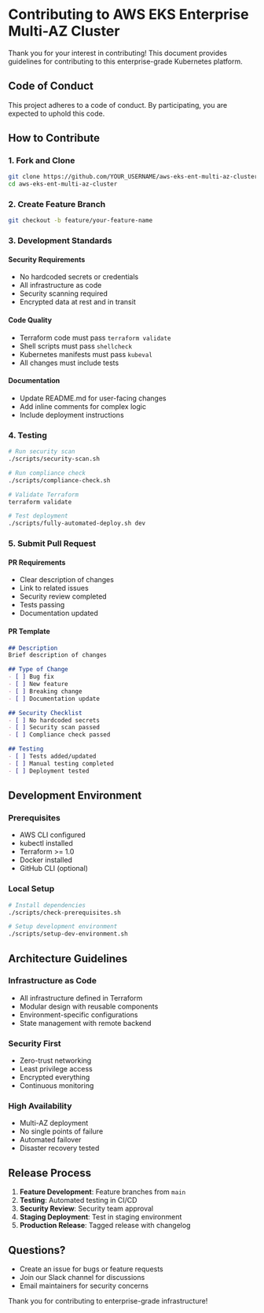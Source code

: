 # Contributing to AWS EKS Enterprise Multi-AZ Cluster

Thank you for your interest in contributing! This document provides guidelines for contributing to this enterprise-grade Kubernetes platform.

## Code of Conduct

This project adheres to a code of conduct. By participating, you are expected to uphold this code.

## How to Contribute

### 1. Fork and Clone
```bash
git clone https://github.com/YOUR_USERNAME/aws-eks-ent-multi-az-cluster.git
cd aws-eks-ent-multi-az-cluster
```

### 2. Create Feature Branch
```bash
git checkout -b feature/your-feature-name
```

### 3. Development Standards

#### Security Requirements
- No hardcoded secrets or credentials
- All infrastructure as code
- Security scanning required
- Encrypted data at rest and in transit

#### Code Quality
- Terraform code must pass `terraform validate`
- Shell scripts must pass `shellcheck`
- Kubernetes manifests must pass `kubeval`
- All changes must include tests

#### Documentation
- Update README.md for user-facing changes
- Add inline comments for complex logic
- Include deployment instructions

### 4. Testing
```bash
# Run security scan
./scripts/security-scan.sh

# Run compliance check
./scripts/compliance-check.sh

# Validate Terraform
terraform validate

# Test deployment
./scripts/fully-automated-deploy.sh dev
```

### 5. Submit Pull Request

#### PR Requirements
- Clear description of changes
- Link to related issues
- Security review completed
- Tests passing
- Documentation updated

#### PR Template
```markdown
## Description
Brief description of changes

## Type of Change
- [ ] Bug fix
- [ ] New feature
- [ ] Breaking change
- [ ] Documentation update

## Security Checklist
- [ ] No hardcoded secrets
- [ ] Security scan passed
- [ ] Compliance check passed

## Testing
- [ ] Tests added/updated
- [ ] Manual testing completed
- [ ] Deployment tested
```

## Development Environment

### Prerequisites
- AWS CLI configured
- kubectl installed
- Terraform >= 1.0
- Docker installed
- GitHub CLI (optional)

### Local Setup
```bash
# Install dependencies
./scripts/check-prerequisites.sh

# Setup development environment
./scripts/setup-dev-environment.sh
```

## Architecture Guidelines

### Infrastructure as Code
- All infrastructure defined in Terraform
- Modular design with reusable components
- Environment-specific configurations
- State management with remote backend

### Security First
- Zero-trust networking
- Least privilege access
- Encrypted everything
- Continuous monitoring

### High Availability
- Multi-AZ deployment
- No single points of failure
- Automated failover
- Disaster recovery tested

## Release Process

1. **Feature Development**: Feature branches from `main`
2. **Testing**: Automated testing in CI/CD
3. **Security Review**: Security team approval
4. **Staging Deployment**: Test in staging environment
5. **Production Release**: Tagged release with changelog

## Questions?

- Create an issue for bugs or feature requests
- Join our Slack channel for discussions
- Email maintainers for security concerns

Thank you for contributing to enterprise-grade infrastructure!